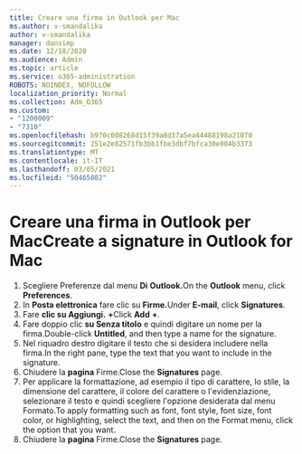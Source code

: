 ```yaml
---
title: Creare una firma in Outlook per Mac
ms.author: v-smandalika
author: v-smandalika
manager: dansimp
ms.date: 12/18/2020
ms.audience: Admin
ms.topic: article
ms.service: o365-administration
ROBOTS: NOINDEX, NOFOLLOW
localization_priority: Normal
ms.collection: Adm_O365
ms.custom:
- "1200009"
- "7310"
ms.openlocfilehash: b970c008268d15f39a8d37a5ea44488198a21070
ms.sourcegitcommit: 251e2e82571fb3bb1fbe3dbf7bfca30e004b3373
ms.translationtype: MT
ms.contentlocale: it-IT
ms.lasthandoff: 03/05/2021
ms.locfileid: "50465082"
---
```

# <a name="create-a-signature-in-outlook-for-mac"></a><span data-ttu-id="2c0b0-102">Creare una firma in Outlook per Mac</span><span class="sxs-lookup"><span data-stu-id="2c0b0-102">Create a signature in Outlook for Mac</span></span>

1.  <span data-ttu-id="2c0b0-103">Scegliere Preferenze dal menu **Di** **Outlook.**</span><span class="sxs-lookup"><span data-stu-id="2c0b0-103">On the **Outlook** menu, click **Preferences**.</span></span>
2.  <span data-ttu-id="2c0b0-104">In **Posta elettronica** fare clic su **Firme.**</span><span class="sxs-lookup"><span data-stu-id="2c0b0-104">Under **E-mail**, click **Signatures**.</span></span>
3.  <span data-ttu-id="2c0b0-105">Fare **clic su Aggiungi.** **+**</span><span class="sxs-lookup"><span data-stu-id="2c0b0-105">Click **Add** **+**.</span></span>
4.  <span data-ttu-id="2c0b0-106">Fare doppio clic **su Senza titolo** e quindi digitare un nome per la firma.</span><span class="sxs-lookup"><span data-stu-id="2c0b0-106">Double-click **Untitled**, and then type a name for the signature.</span></span>
5.  <span data-ttu-id="2c0b0-107">Nel riquadro destro digitare il testo che si desidera includere nella firma.</span><span class="sxs-lookup"><span data-stu-id="2c0b0-107">In the right pane, type the text that you want to include in the signature.</span></span>
6.  <span data-ttu-id="2c0b0-108">Chiudere la **pagina** Firme.</span><span class="sxs-lookup"><span data-stu-id="2c0b0-108">Close the **Signatures** page.</span></span>
7.  <span data-ttu-id="2c0b0-109">Per applicare la formattazione, ad esempio il tipo di carattere, lo stile, la dimensione del carattere, il colore del carattere o l'evidenziazione, selezionare il testo e quindi scegliere l'opzione desiderata dal menu Formato.</span><span class="sxs-lookup"><span data-stu-id="2c0b0-109">To apply formatting such as font, font style, font size, font color, or highlighting, select the text, and then on the Format menu, click the option that you want.</span></span>
8.  <span data-ttu-id="2c0b0-110">Chiudere la **pagina** Firme.</span><span class="sxs-lookup"><span data-stu-id="2c0b0-110">Close the **Signatures** page.</span></span>
